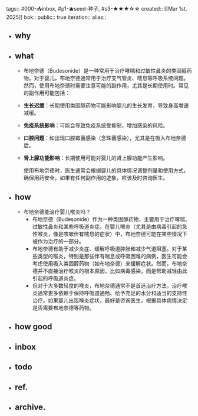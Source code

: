 tags:: #000-📥inbox, #p1-🫐seed-种子, #s3-★★★☆☆ 
created:: [[Mar 1st, 2025]] 
bok::
public:: true
iteration::
alias::

- ## why
- ## what
	- 布地奈德（Budesonide）是一种常用于治疗哮喘和过敏性鼻炎的类固醇药物。对于婴儿，布地奈德通常用于治疗支气管炎、喘息等呼吸系统问题。然而，使用布地奈德时需要注意可能的副作用，尤其是长期使用时。常见的副作用可能包括：
	- **生长迟缓**：长期使用类固醇药物可能影响婴儿的生长发育，导致身高增速减缓。
	- **免疫系统影响**：可能会导致免疫系统受抑制，增加感染的风险。
	- **口腔问题**：如出现口腔霉菌感染（念珠菌感染），尤其是在吸入布地奈德后。
	- **肾上腺功能影响**：长期使用可能对婴儿的肾上腺功能产生影响。
	  
	  使用布地奈德时，医生通常会根据婴儿的具体情况调整剂量和使用方式，确保用药安全。如果有任何副作用的迹象，应该及时咨询医生。
- ## how
	- 布地奈德能治疗婴儿喉炎吗？
		- 布地奈德（Budesonide）作为一种类固醇药物，主要用于治疗哮喘、过敏性鼻炎和某些呼吸道炎症。在婴儿喉炎（尤其是由病毒引起的急性喉炎，像是咳嗽伴有喘息的症状）中，布地奈德可能在某些情况下被作为治疗的一部分。
		- 布地奈德有助于减少炎症、缓解呼吸道肿胀和减少气道阻塞。对于某些类型的喉炎，特别是那些伴有喘息或呼吸困难的病例，医生可能会考虑使用吸入类固醇药物（如布地奈德）来缓解症状。然而，布地奈德并不直接治疗喉炎的根本原因，比如病毒感染，而是帮助减轻由此引起的呼吸道炎症。
		- 但对于大多数轻度的喉炎，布地奈德通常不是首选治疗方法。治疗喉炎通常更多依赖于保持呼吸道通畅、给予充足的水分和适当的支持性治疗。如果婴儿出现喉炎症状，最好是咨询医生，根据具体病情决定是否需要布地奈德等药物。
- ## how good
- ## inbox
- ## todo
- ## ref.
- ## archive.
